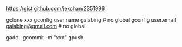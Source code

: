 https://gist.github.com/jexchan/2351996

gclone xxx
gconfig user.name galabing  # no global
gconfig user.email galabing@gmail.com  # no global

gadd .
gcommit -m "xxx"
gpush
